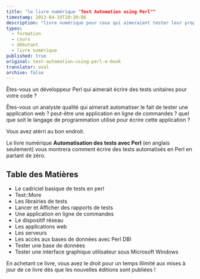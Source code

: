 ```yaml
---
title: "le livre numérique "Test Automation using Perl""
timestamp: 2013-04-19T10:30:06
description: "livre numérique pour ceux qui aimeraient tester leur propre code ou aimerait écrire des tests automatisés pour n'importe quelle application logicielle"
types:
  - formation
  - cours
  - débutant
  - livre numérique
published: true
original: test-automation-using-perl-e-book
translator: oval
archive: false
---
```


Êtes-vous un développeur Perl qui aimerait écrire des tests unitaires pour votre code ?

Êtes-vous un analyste qualité qui aimerait automatiser le fait de tester une application web ? peut-être une application en ligne de commandes ? quel que soit le langage de programmation utilisé pour écrire cette application ?

Vous avez atérri au bon endroit.

Le livre numérique <b>Automatisation des tests avec Perl</b> (en anglais seulement) vous montrera comment écrire des tests automatisés en Perl en partant de zéro.

## Table des Matières

* Le cadriciel basique de tests en perl
* Test::More
* Les librairies de tests
* Lancer et Afficher des rapports de tests
* Une application en ligne de commandes
* Le dispositif réseau
* Les applications web
* Les serveurs
* Les accès aux bases de données avec Perl DBI
* Tester une base de données
* Tester une interface graphique utilisateur sous Microsoft Windows


En achetant ce livre, vous avez le droit pour un temps illimité aux mises à jour de ce livre dès que les nouvelles éditions sont publiées !

